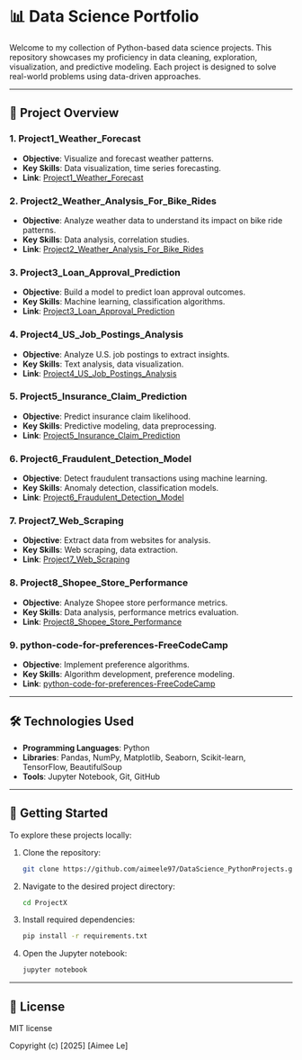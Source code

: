 # 📊 Data Science Portfolio

Welcome to my collection of Python-based data science projects. This repository showcases my proficiency in data cleaning, exploration, visualization, and predictive modeling. Each project is designed to solve real-world problems using data-driven approaches.

---

## 📁 Project Overview

### 1. **Project1\_Weather\_Forecast**

* **Objective**: Visualize and forecast weather patterns.
* **Key Skills**: Data visualization, time series forecasting.
* **Link**: [Project1\_Weather\_Forecast](https://github.com/aimeele97/Python_Projects/tree/main/Project1_Weather_Forecast)

### 2. **Project2\_Weather\_Analysis\_For\_Bike\_Rides**

* **Objective**: Analyze weather data to understand its impact on bike ride patterns.
* **Key Skills**: Data analysis, correlation studies.
* **Link**: [Project2\_Weather\_Analysis\_For\_Bike\_Rides](https://github.com/aimeele97/Python_Projects/tree/main/Project2_Weather_Analysis_For_Bike_Rides)

### 3. **Project3\_Loan\_Approval\_Prediction**

* **Objective**: Build a model to predict loan approval outcomes.
* **Key Skills**: Machine learning, classification algorithms.
* **Link**: [Project3\_Loan\_Approval\_Prediction](https://github.com/aimeele97/Python_Projects/tree/main/Project3_Loan_Approval_Prediction)

### 4. **Project4\_US\_Job\_Postings\_Analysis**

* **Objective**: Analyze U.S. job postings to extract insights.
* **Key Skills**: Text analysis, data visualization.
* **Link**: [Project4\_US\_Job\_Postings\_Analysis](https://github.com/aimeele97/Python_Projects/tree/main/Project4_US_Job_Postings_Analysis)

### 5. **Project5\_Insurance\_Claim\_Prediction**

* **Objective**: Predict insurance claim likelihood.
* **Key Skills**: Predictive modeling, data preprocessing.
* **Link**: [Project5\_Insurance\_Claim\_Prediction](https://github.com/aimeele97/Python_Projects/tree/main/Project5_Insurance_Claim_Prediction)

### 6. **Project6\_Fraudulent\_Detection\_Model**

* **Objective**: Detect fraudulent transactions using machine learning.
* **Key Skills**: Anomaly detection, classification models.
* **Link**: [Project6\_Fraudulent\_Detection\_Model](https://github.com/aimeele97/Python_Projects/tree/main/Project6_Fraudulent_Detection_Model)

### 7. **Project7\_Web\_Scraping**

* **Objective**: Extract data from websites for analysis.
* **Key Skills**: Web scraping, data extraction.
* **Link**: [Project7\_Web\_Scraping](https://github.com/aimeele97/Python_Projects/tree/main/Project7_Web_Scraping)

### 8. **Project8\_Shopee\_Store\_Performance**

* **Objective**: Analyze Shopee store performance metrics.
* **Key Skills**: Data analysis, performance metrics evaluation.
* **Link**: [Project8\_Shopee\_Store\_Performance](https://github.com/aimeele97/Python_Projects/tree/main/Project8_Shopee_Store_Performance)

### 9. **python-code-for-preferences-FreeCodeCamp**

* **Objective**: Implement preference algorithms.
* **Key Skills**: Algorithm development, preference modeling.
* **Link**: [python-code-for-preferences-FreeCodeCamp](https://github.com/aimeele97/Python_Projects/tree/main/python-code-for-preferences-FreeCodeCamp)

---

## 🛠️ Technologies Used

* **Programming Languages**: Python
* **Libraries**: Pandas, NumPy, Matplotlib, Seaborn, Scikit-learn, TensorFlow, BeautifulSoup
* **Tools**: Jupyter Notebook, Git, GitHub

---

## 📌 Getting Started

To explore these projects locally:

1. Clone the repository:

   ```bash
   git clone https://github.com/aimeele97/DataScience_PythonProjects.git
   ```

2. Navigate to the desired project directory:

   ```bash
   cd ProjectX
   ```

3. Install required dependencies:

   ```bash
   pip install -r requirements.txt
   ```

4. Open the Jupyter notebook:

   ```bash
   jupyter notebook
   ```

---

## 📄 License
  
MIT license  
  
Copyright (c) [2025] [Aimee Le]
